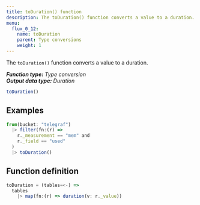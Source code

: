```yaml
---
title: toDuration() function
description: The toDuration() function converts a value to a duration.
menu:
  flux_0_12:
    name: toDuration
    parent: Type conversions
    weight: 1
---
```


The `toDuration()` function converts a value to a duration.

_**Function type:** Type conversion_  
_**Output data type:** Duration_

```js
toDuration()
```

## Examples
```js
from(bucket: "telegraf")
  |> filter(fn:(r) =>
    r._measurement == "mem" and
    r._field == "used"
  )
  |> toDuration()
```

## Function definition
```js
toDuration = (tables=<-) =>
  tables
    |> map(fn:(r) => duration(v: r._value))
```
